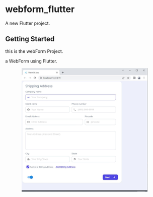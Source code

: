 # webform_flutter

A new Flutter project.

## Getting Started

this is the webForm Project.

a WebForm using Flutter.

<div align="center">
    <img src="screenshot.JPG" width="400px"</img> 
</div>
